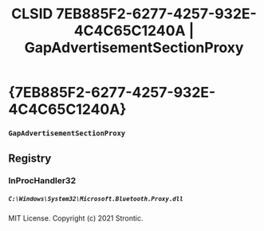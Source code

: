 ﻿---
title: "CLSID 7EB885F2-6277-4257-932E-4C4C65C1240A | GapAdvertisementSectionProxy"
excerpt: What is COM-Object CLSID 7EB885F2-6277-4257-932E-4C4C65C1240A?
---

# {7EB885F2-6277-4257-932E-4C4C65C1240A}

### `GapAdvertisementSectionProxy`

## Registry


### InProcHandler32

##### `C:\Windows\System32\Microsoft.Bluetooth.Proxy.dll`

MIT License. Copyright (c) 2021 Strontic.


